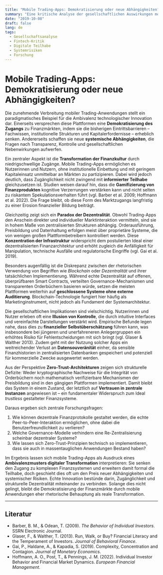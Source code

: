 ```yaml
---
title: "Mobile Trading-Apps: Demokratisierung oder neue Abhängigkeiten?"
summary: "Eine kritische Analyse der gesellschaftlichen Auswirkungen mobiler Finanz-Apps: Zwischen Zugänglichkeit und systemischen Risiken."
date: "2019-10-08"
draft: false
lang: de
tags:
  - Gesellschaftsanalyse
  - Fintech-Kritik
  - Digitale Teilhabe
  - Systemrisiken
  - Forschung
---
```



# Mobile Trading-Apps: Demokratisierung oder neue Abhängigkeiten?

Die zunehmende Verbreitung mobiler Trading-Anwendungen stellt ein paradigmatisches Beispiel für die Ambivalenz technologischer Innovation dar. Einerseits versprechen diese Plattformen eine **Demokratisierung des Zugangs** zu Finanzmärkten, indem sie die bisherigen Eintrittsbarrieren – Fachwissen, institutionelle Strukturen und Kapitalerfordernisse – erheblich senken. Andererseits schaffen sie neue **systemische Abhängigkeiten**, die Fragen nach Transparenz, Kontrolle und gesellschaftlichen Nebenwirkungen aufwerfen.

Ein zentraler Aspekt ist die **Transformation der Finanzkultur** durch niedrigschwellige Zugänge. Mobile Trading-Apps ermöglichen es Nutzerinnen und Nutzern, ohne institutionelle Einbettung und mit geringem Kapitaleinsatz unmittelbar an Märkten zu partizipieren. Dabei wird jedoch deutlich, dass Zugänglichkeit nicht zwingend mit **informierter Teilhabe** gleichzusetzen ist. Studien weisen darauf hin, dass die **Gamifizierung von Finanzprodukten** kognitive Verzerrungen verstärken kann und nicht selten zu riskantem Spekulationsverhalten führt (vgl. Barber et al. 2009; Hoffmann et al. 2022). Die Frage bleibt, ob diese Form des Marktzugangs langfristig zu einer Erosion finanzieller Bildung beiträgt.

Gleichzeitig zeigt sich ein **Paradox der Dezentralität**. Obwohl Trading-Apps den Anschein direkter und individueller Marktinteraktion vermitteln, sind sie in hohem Maße von zentralisierten Strukturen abhängig. Orderausführung, Preisbildung und Datenhaltung erfolgen meist über proprietäre Systeme, die von wenigen großen Plattformbetreibern kontrolliert werden. Diese **Konzentration der Infrastruktur** widerspricht dem postulierten Ideal einer dezentralisierten Finanzarchitektur und erhöht zugleich die Anfälligkeit für Manipulation, technische Ausfälle und regulatorische Eingriffe (vgl. Gai et al. 2019).

Besonders augenfällig ist die Diskrepanz zwischen der rhetorischen Verwendung von Begriffen wie *Blockchain* oder *Dezentralität* und ihrer tatsächlichen Implementierung. Während echte Dezentralität auf offenen, überprüfbaren Smart Contracts, verteilten Governance-Mechanismen und transparenten Orderbüchern basieren würde, setzen die meisten Plattformen weiterhin auf **geschlossene Systeme ohne externe Auditierung**. Blockchain-Technologie fungiert hier häufig als Marketinginstrument, nicht jedoch als Fundament der Systemarchitektur.

Die gesellschaftlichen Implikationen sind vielschichtig. Nutzerinnen und Nutzer erleben oft eine **Illusion von Kontrolle**, die durch intuitive Interfaces und vereinfachte Darstellungen verstärkt wird. Empirische Befunde legen nahe, dass dies zu **finanzieller Selbstüberschätzung** führen kann, was insbesondere bei jüngeren und unerfahreneren Anlegergruppen ein erhöhtes Risiko für Fehlentscheidungen mit sich bringt (vgl. Glaser & Walther 2013). Zudem geht mit der Nutzung solcher Apps ein weitreichender Verlust an **Datensouveränität** einher, da sensible Finanzhistorien in zentralisierten Datenbanken gespeichert und potenziell für kommerzielle Zwecke ausgewertet werden.

Aus der Perspektive **Zero-Trust-Architekturen** zeigen sich strukturelle Defizite: Weder kryptographische Nachweise für die Integrität von Orderbüchern noch mathematisch verifizierbare Mechanismen der Preisbildung sind in den gängigen Plattformen implementiert. Damit bleibt das System in einem Zustand, der letztlich auf **Vertrauen in zentrale Instanzen** angewiesen ist – ein fundamentaler Widerspruch zum Ideal *trustless* gestalteter Finanzsysteme.

Daraus ergeben sich zentrale Forschungsfragen:

1. Wie können dezentrale Finanzprotokolle gestaltet werden, die echte Peer-to-Peer-Interaktion ermöglichen, ohne dabei die Benutzerfreundlichkeit zu verlieren?
2. Welche Governance-Modelle verhindern eine Re-Zentralisierung scheinbar dezentraler Systeme?
3. Wie lassen sich Zero-Trust-Prinzipien technisch so implementieren, dass sie auch in massentauglichen Anwendungen Bestand haben?

Im Ergebnis lassen sich mobile Trading-Apps als Ausdruck eines **Ambivalenzmusters digitaler Transformation** interpretieren: Sie senken den Zugang zu komplexen Finanzsystemen und erweitern damit formal die Teilhabe, doch geschieht dies oft um den Preis neuer Abhängigkeiten und systemischer Risiken. Echte Innovation bestünde darin, Zugänglichkeit und strukturelle Dezentralität miteinander zu verbinden. Solange dies nicht gelingt, bleibt die Demokratisierung der Finanzmärkte durch mobile Anwendungen eher rhetorische Behauptung als reale Transformation.

---

## Literatur

* Barber, B. M., & Odean, T. (2009). *The Behavior of Individual Investors*. SSRN Electronic Journal.
* Glaser, F., & Walther, T. (2013). Run, Walk, or Buy? Financial Literacy and the Temperament of Investors. *Journal of Behavioral Finance*.
* Gai, P., Haldane, A., & Kapadia, S. (2019). Complexity, Concentration and Contagion. *Journal of Monetary Economics*.
* Hoffmann, A. O., Post, T., & Pennings, J. M. (2022). Individual Investor Behavior and Financial Market Dynamics. *European Financial Management*.


